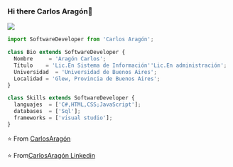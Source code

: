 ### Hi there Carlos Aragón👋

  <img src="https://github.com/thompsonemerson/thompsonemerson/raw/master/cover-thompson.png" />
</p>

```js
import SoftwareDeveloper from 'Carlos Aragón';

class Bio extends SoftwareDeveloper {
  Nombre     = 'Aragón Carlos';
  Título    = 'Lic.En Sistema de Información''Lic.En administración';
  Universidad  = 'Universidad de Buenos Aires';
  Localidad = 'Glew, Provincia de Buenos Aires';
}

class Skills extends SoftwareDeveloper {
  languajes  = ['C#,HTML,CSS;JavaScript'];
  databases  = ['Sql'];
  frameworks = ['visual studio'];
}
```

⭐️ From [CarlosAragón](https://github.com/CarlosfernandoAragon1984)



⭐️ From[CarlosAragón Linkedin](https://www.linkedin.com/in/carlos-fernando-arag%C3%B3n-984b821a4/)
  
  
  



  
  
  
